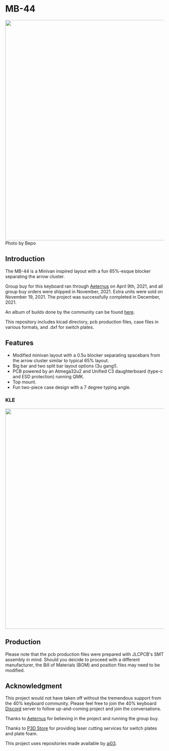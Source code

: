 # MB-44
 
 <img src="https://imgur.com/LbTlMM9.jpg)" width="700px" />
 Photo by Bepo


## Introduction

The MB-44 is a Minivan inspired layout with a fun 65%-esque blocker separating the arrow cluster. 

Group buy for this keyboard ran through [Aeternus](https://store.aeternus.co/) on April 9th, 2021, and all group buy orders were shipped in November, 2021. Extra units were sold on November 19, 2021. The project was successfully completed in December, 2021. 

An album of builds done by the community can be found [here](https://imgur.com/a/fWQOlQ8).

This repository includes kicad directory, pcb production files, case files in various formats, and .dxf for switch plates.


## Features
- Modified minivan layout with a 0.5u blocker separating spacebars from the arrow cluster similar to typical 65% layout.
- Big bar and two split bar layout options (3u gang!).
- PCB powered by an Atmega32u2 and Unified C3 daughterboard (type-c and ESD protection) running QMK.
- Top mount.
- Fun two-piece case design with a 7 degree typing angle.

### KLE
<img src="https://github.com/melonbred/open-source-projects/blob/main/keyboards/mblb/images/mblb_kle.png?raw=true" width="700px" />

## Production
Please note that the pcb production files were prepared with JLCPCB's SMT assembly in mind. Should you deicide to proceed with a different manufacturer, the Bill of Materials (BOM) and position files may need to be modified.


## Acknowledgment

This project would not have taken off without the tremendous support from the  40% keyboard community. Please feel free to join the 40% keyboard [Discord](https://discord.com/invite/40percent) server to follow up-and-coming project and join the conversations.

Thanks to [Aeternus](https://store.aeternus.co/) for believing in the project and running the group buy.

Thanks to [P3D Store](https://p3dstore.com/) for providing laser cutting services for switch plates and plate foam.

This project uses repositories made available by [ai03](https://github.com/ai03-2725/).
